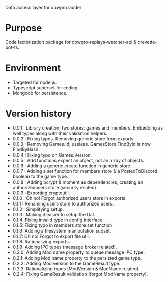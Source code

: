 ﻿Data access layer for dowpro ladder

# Purpose

Code factorization package for dowpro-replays-watcher-api & crevette-bot-ts.

# Environment

- Targeted for node.js.
- Typescript superset for coding.
- Mongodb for persistence.

# Version history

*  0.0.1 : Library creation; two stores: games and members. Embedding as well types along with their validation helpers.
*  0.0.2 : Fixing typos. Removing generic store from exports.
*  0.0.3 : Removing Games.Id; useless. GamesStore.FindById is now FindByHash.
*  0.0.4 : Fixing typo on Games.Version.
*  0.0.5 : Add functions expect an object, not an array of objects.
*  0.0.6 : Adding a generic create function in generic store.
*  0.0.7 : Adding a set function for members store & a PostedToDiscord boolean to the game type.
*  0.0.8 : Adding bcrypt & moment as dependencies; creating an authorizedusers store (security related).
*  0.0.9 : Exporting cryptoutil.
*  0.1.0 : Oh no! Forgot authorized users store in exports.
*  0.1.1 : Renaming users store to authorized users.
*  0.1.2 : Simplifying setup.
*  0.1.3 : Making it easier to setup the Dal.
*  0.1.4: Fixing invalid type in config interface.
*  0.1.5: Fixing typo in members store set function.
*  0.1.6: Adding a filesystem manipulation subset.
*  0.1.7: Oh no! Forgot to export file util.
*  0.1.8: Rationalizing exports.
*  0.1.9: Adding IPC types (message broker related).
*  0.2.0: Adding Mod name property to queue message IPC type.
*  0.2.1: Adding Mod name property to the persisted game type.
*  0.2.2: Adding Mod version to the GameResult type.
*  0.2.3: Rationalizing types (ModVersion & ModName related).
*  0.2.4: Fixing GameResult validation (forgot ModName property).